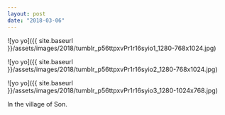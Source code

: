 ```yaml
---
layout: post
date: "2018-03-06"
---
```


![yo yo]({{ site.baseurl }}/assets/images/2018/tumblr_p56ttpxvPr1r16syio1_1280-768x1024.jpg)

![yo yo]({{ site.baseurl }}/assets/images/2018/tumblr_p56ttpxvPr1r16syio2_1280-768x1024.jpg)

![yo yo]({{ site.baseurl }}/assets/images/2018/tumblr_p56ttpxvPr1r16syio3_1280-1024x768.jpg)

In the village of Son.
